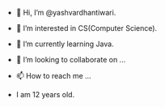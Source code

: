 - 👋 Hi, I’m @yashvardhantiwari.
- 👀 I’m interested in CS(Computer Science).
- 🌱 I’m currently learning Java.
- 💞️ I’m looking to collaborate on ...
- 📫 How to reach me ...

- I am 12 years old.

<!---
yashvardhantiwari/yashvardhantiwari is a ✨ special ✨ repository because its `README.md` (this file) appears on your GitHub profile.
You can click the Preview link to take a look at your changes.
--->
